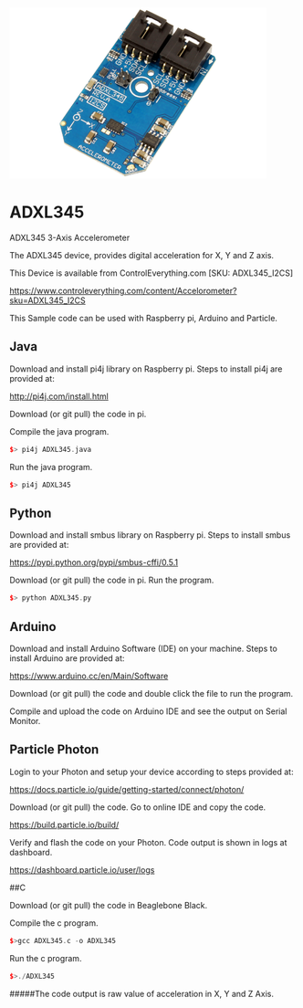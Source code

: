 [![ADXL345](ADXL345_I2CS.png)](https://www.controleverything.com/content/Accelorometer?sku=ADXL345_I2CS)
# ADXL345
ADXL345 3-Axis Accelerometer

The ADXL345 device, provides digital acceleration for X, Y and Z axis.

This Device is available from ControlEverything.com [SKU: ADXL345_I2CS]

https://www.controleverything.com/content/Accelorometer?sku=ADXL345_I2CS

This Sample code can be used with Raspberry pi, Arduino and Particle.

## Java
Download and install pi4j library on Raspberry pi. Steps to install pi4j are provided at:

http://pi4j.com/install.html

Download (or git pull) the code in pi.

Compile the java program.
```cpp
$> pi4j ADXL345.java
```

Run the java program.
```cpp
$> pi4j ADXL345
```

## Python 
Download and install smbus library on Raspberry pi. Steps to install smbus are provided at:

https://pypi.python.org/pypi/smbus-cffi/0.5.1

Download (or git pull) the code in pi. Run the program.

```cpp
$> python ADXL345.py
```

## Arduino
Download and install Arduino Software (IDE) on your machine. Steps to install Arduino are provided at:

https://www.arduino.cc/en/Main/Software

Download (or git pull) the code and double click the file to run the program.

Compile and upload the code on Arduino IDE and see the output on Serial Monitor.


## Particle Photon

Login to your Photon and setup your device according to steps provided at:

https://docs.particle.io/guide/getting-started/connect/photon/

Download (or git pull) the code. Go to online IDE and copy the code. 

https://build.particle.io/build/

Verify and flash the code on your Photon. Code output is shown in logs at dashboard.

https://dashboard.particle.io/user/logs


##C

Download (or git pull) the code in Beaglebone Black.

Compile the c program.
```cpp
$>gcc ADXL345.c -o ADXL345
```
Run the c program.
```cpp
$>./ADXL345
```
#####The code output is raw value of acceleration in X, Y and Z Axis.
